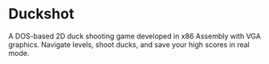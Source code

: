 # Duckshot
A DOS-based 2D duck shooting game developed in x86 Assembly with VGA graphics. Navigate levels, shoot ducks, and save your high scores in real mode.
